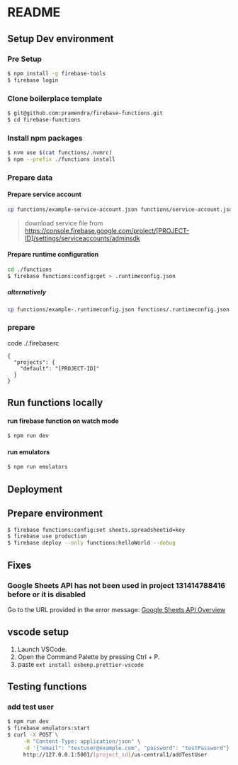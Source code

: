 # README

## Setup Dev environment

### Pre Setup

```bash
$ npm install -g firebase-tools
$ firebase login
```

### Clone boilerplace template

```bash
$ git@github.com:pramendra/firebase-functions.git
$ cd firebase-functions
```

### Install npm packages

```bash
$ nvm use $(cat functions/.nvmrc)
$ npm --prefix ./functions install
```

### Prepare data

#### Prepare service account

```bash
cp functions/example-service-account.json functions/service-account.json
```

> download service file from https://console.firebase.google.com/project/[PROJECT-ID]/settings/serviceaccounts/adminsdk

#### Prepare runtime configuration

```bash
cd ./functions
$ firebase functions:config:get > .runtimeconfig.json
```

##### alternatively

```bash
cp functions/example-.runtimeconfig.json functions/.runtimeconfig.json
```

### prepare 
code ./.firebaserc
```
{
  "projects": {
    "default": "[PROJECT-ID]"
  }
}

```

## Run functions locally

#### run firebase function on watch mode

```bash
$ npm run dev
```

#### run emulators

```bash
$ npm run emulators
```

## Deployment

## Prepare environment

```bash
$ firebase functions:config:set sheets.spreadsheetid=key
$ firebase use production
$ firebase deploy --only functions:helloWorld --debug

```

## Fixes

### Google Sheets API has not been used in project 131414788416 before or it is disabled

Go to the URL provided in the error message: [Google Sheets API Overview](https://console.developers.google.com/apis/api/sheets.googleapis.com/overview?project=131414788416)

## vscode setup

1. Launch VSCode.
2. Open the Command Palette by pressing Ctrl + P.
3. paste `ext install esbenp.prettier-vscode`

## Testing functions

### add test user

```bash
$ npm run dev
$ firebase emulators:start
$ curl -X POST \
     -H "Content-Type: application/json" \
     -d '{"email": "testuser@example.com", "password": "testPassword"}' \
     http://127.0.0.1:5001/[project_id]/us-central1/addTestUser
```
